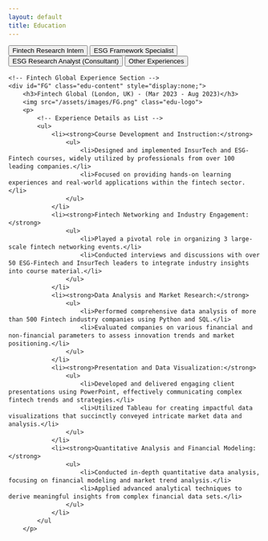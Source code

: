 ```yaml
---
layout: default
title: Education
---
```


<!-- Education Container -->
<div id="education-container">
    <!-- Education Buttons -->
    <button class="edu-btn" onclick="toggleEducation('FG')">Fintech Research Intern</button>
    <button class="edu-btn" onclick="toggleEducation('diginex')">ESG Framework Specialist</button>
    <button class="edu-btn" onclick="toggleEducation('SGA')">ESG Research Analyst (Consultant)</button>
    <button class="edu-btn" onclick="toggleEducation('other')">Other Experiences</button>

    <!-- Fintech Global Experience Section -->
    <div id="FG" class="edu-content" style="display:none;">
        <h3>Fintech Global (London, UK) - (Mar 2023 - Aug 2023)</h3>
        <img src="/assets/images/FG.png" class="edu-logo">
        <p>
            <!-- Experience Details as List -->
            <ul>
                <li><strong>Course Development and Instruction:</strong>
                    <ul>
                        <li>Designed and implemented InsurTech and ESG-Fintech courses, widely utilized by professionals from over 100 leading companies.</li>
                        <li>Focused on providing hands-on learning experiences and real-world applications within the fintech sector.</li>
                    </ul>
                </li>
                <li><strong>Fintech Networking and Industry Engagement:</strong>
                    <ul>
                        <li>Played a pivotal role in organizing 3 large-scale fintech networking events.</li>
                        <li>Conducted interviews and discussions with over 50 ESG-Fintech and InsurTech leaders to integrate industry insights into course material.</li>
                    </ul>
                </li>
                <li><strong>Data Analysis and Market Research:</strong>
                    <ul>
                        <li>Performed comprehensive data analysis of more than 500 Fintech industry companies using Python and SQL.</li>
                        <li>Evaluated companies on various financial and non-financial parameters to assess innovation trends and market positioning.</li>
                    </ul>
                </li>
                <li><strong>Presentation and Data Visualization:</strong>
                    <ul>
                        <li>Developed and delivered engaging client presentations using PowerPoint, effectively communicating complex fintech trends and strategies.</li>
                        <li>Utilized Tableau for creating impactful data visualizations that succinctly conveyed intricate market data and analysis.</li>
                    </ul>
                </li>
                <li><strong>Quantitative Analysis and Financial Modeling:</strong>
                    <ul>
                        <li>Conducted in-depth quantitative data analysis, focusing on financial modeling and market trend analysis.</li>
                        <li>Applied advanced analytical techniques to derive meaningful insights from complex financial data sets.</li>
                    </ul>
                </li>
            </ul
        </p>
  </div>
</div>

<!-- Diginex Experience Section -->
<div id="diginex" class="edu-content" style="display:none;">
    <h3>Diginex Limited (London, UK) - (Feb 2022 - Aug 2022)</h3>
    <img src="/assets/images/diginex.jpeg" class="edu-logo">
    <p>
        <!-- Experience Details as List -->
        <ul>
            <li><strong>Carbon Project Leadership & Data Analysis:</strong>
                <ul>
                    <li>Led the MSCI Carbon Project, concentrating on emission and energy data analysis with Python and Excel.</li>
                    <li>Enhanced ESG data processing methods, significantly improving efficiency in emission trend analysis.</li>
                </ul>
            </li>
            <li><strong>Productivity Enhancement & Research:</strong>
                <ul>
                    <li>Implemented Tableau to increase team productivity and facilitate handling of data-intensive projects.</li>
                    <li>Authored research on “Bitcoins: The Energy Problem,” demonstrating expertise in data-driven sustainability analysis.</li>
                </ul>
            </li>
            <li><strong>Rapid Promotion & Project Management:</strong>
                <ul>
                    <li>Achieved rapid promotion within 2 months due to significant impact on projects.</li>
                    <li>Served as the primary liaison between clients and international teams, ensuring effective project delivery.</li>
                </ul>
            </li>
            <li><strong>Data Analysis & Operational Enhancement:</strong>
                <ul>
                    <li>Advanced methods in ESG data collection, cleaning, and manipulation using Python and Excel.</li>
                    <li>Achieved a 75% increase in efficiency and accuracy in year-on-year emissions analysis.</li>
                </ul>
            </li>
            <li><strong>Efficiency Metrics & Team Expansion:</strong>
                <ul>
                    <li>Boosted team productivity by 50% using Tableau-driven methodologies, leading to team expansion and increased project intake.</li>
                </ul>
            </li>
            <li><strong>Research & Sustainability Analysis:</strong>
                <ul>
                    <li>Conducted extensive research and authored Bitcoins: The Energy Problem - A Sustainability Analysis”.</li>
                    <li>Highlighted expertise in analyzing and presenting sustainability issues in the fintech sector.</li>
                </ul>
            </li>
        </ul>
    </p>
</div>

